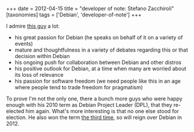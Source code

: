 +++
date = 2012-04-15
title = "developer of note: Stefano Zacchiroli"
[taxonomies]
tags = ['Debian', 'developer-of-note']
+++

I admire [this guy] a lot:

-   his great passion for Debian (he speaks on behalf of it on a variety
    of events)
-   mature and thoughtfulness in a variety of debates regarding this or
    that decision within Debian
-   his ongoing push for collaboration between Debian and other distros
-   his positive outlook for Debian, at a time when many are worried
    about its loss of relevance
-   his passion for software freedom (we need people like this in an age
    where people tend to trade freedom for pragmatism)

To prove I'm not the only one, there a bunch more guys who were happy
enough with his 2010 term as Debian Project Leader (DPL), that they
re-elected him again. What's more interesting is that no one else stood
for election. He also won the term [the third time], so will reign over
Debian in 2012.

  [this guy]: http://upsilon.cc/~zack
  [the third time]: https://lists.debian.org/debian-announce/2012/msg00008.html
